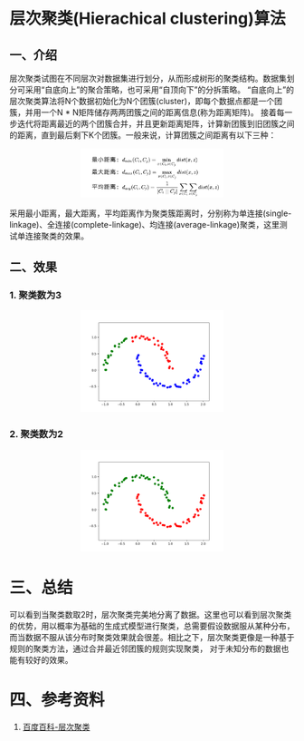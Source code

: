 # 层次聚类(Hierachical clustering)算法
## 一、介绍
层次聚类试图在不同层次对数据集进行划分，从而形成树形的聚类结构。数据集划分可采用“自底向上”的聚合策略，也可采用“自顶向下”的分拆策略。
“自底向上”的层次聚类算法将N个数据初始化为N个团簇(cluster)，即每个数据点都是一个团簇，并用一个N * N矩阵储存两两团簇之间的距离信息(称为距离矩阵)。
接着每一步迭代将距离最近的两个团簇合并，并且更新距离矩阵，计算新团簇到旧团簇之间的距离，直到最后剩下K个团簇。一般来说，计算团簇之间距离有以下三种：

<p align="center"><img src="../resources/Hierachical_clustering/HC_distance.jpg" width=50%></p>

采用最小距离，最大距离，平均距离作为聚类簇距离时，分别称为单连接(single-linkage)、全连接(complete-linkage)、均连接(average-linkage)聚类，这里测试单连接聚类的效果。


## 二、效果
### 1. 聚类数为3

<p align="center"><img src="../result/Hierachical_clustering/HC_3.png" width=50%></p>

### 2. 聚类数为2

<p align="center"><img src="../result/Hierachical_clustering/HC_2.png" width=50%></p>

# 三、总结
可以看到当聚类数取2时，层次聚类完美地分离了数据。这里也可以看到层次聚类的优势，用以概率为基础的生成式模型进行聚类，总需要假设数据服从某种分布，
而当数据不服从该分布时聚类效果就会很差。相比之下，层次聚类更像是一种基于规则的聚类方法，通过合并最近邻团簇的规则实现聚类，
对于未知分布的数据也能有较好的效果。


# 四、参考资料
1. [百度百科-层次聚类](https://baike.baidu.com/item/%E5%B1%82%E6%AC%A1%E8%81%9A%E7%B1%BB)
